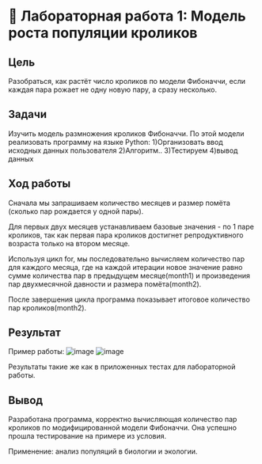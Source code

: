 # 🐇 Лабораторная работа 1: Модель роста популяции кроликов


## Цель
Разобраться, как растёт число кроликов по модели Фибоначчи, если каждая пара рожает не одну новую пару, а сразу несколько. 

## Задачи
Изучить модель размножения кроликов Фибоначчи. 
По этой модели реализовать программу на языке Python:
1)Организовать ввод исходных данных пользователя
2)Алгоритм..
3)Тестируем 
4)вывод данных
## Ход работы
Сначала мы запрашиваем количество месяцев и размер помёта (сколько пар рождается у одной пары). 

Для первых двух месяцев устанавливаем базовые значения - по 1 паре кроликов, так как первая пара кроликов достигнет репродуктивного возраста только на втором месяце.

Используя цикл for, мы последовательно вычисляем количество пар для каждого месяца, где на каждой итерации новое значение равно сумме количества пар в предыдущем месяце(month1) и произведения пар двухмесячной давности и размера помёта(month2).

После завершения цикла программа показывает итоговое количество пар кроликов(month2).

## Результат  
Пример работы: ![image](https://github.com/user-attachments/assets/514a0e8d-3b93-42a7-8043-6b575635da4c) ![image](https://github.com/user-attachments/assets/049f44af-0b41-4255-9dbf-1f18c2da3a86)

Результаты такие же как в приложенных тестах для лабораторной работы.

## Вывод
Разработана программа, корректно вычисляющая количество пар кроликов по модифицированной модели Фибоначчи. Она успешно прошла тестирование на примере из условия.

Применение: анализ популяций в биологии и экологии.
